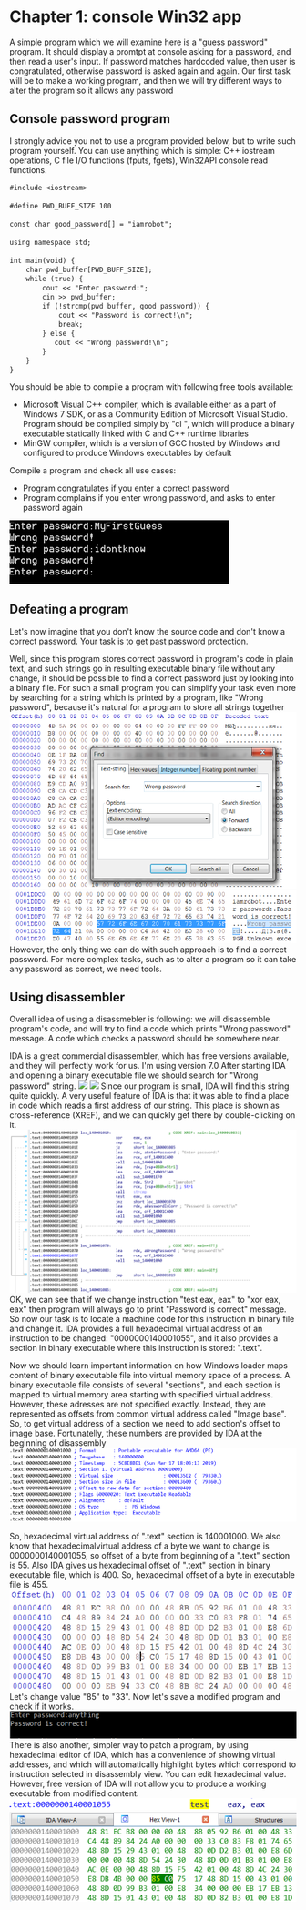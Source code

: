 # Chapter 1: console Win32 app

A simple program which we will examine here is a "guess password" program. It should display a promtpt at console asking for a password, and then read a user's input. If password matches hardcoded value, then user is congratulated, otherwise password is asked again and again.
Our first task will be to make a working program, and then we will try different ways to alter the program so it allows any password

## Console password program
I strongly advice you not to use a program provided below, but to write such program yourself. You can use anything which is simple: C++ iostream operations, C file I/O functions (fputs, fgets), Win32API console read functions.

```
#include <iostream>

#define PWD_BUFF_SIZE 100

const char good_password[] = "iamrobot";

using namespace std;

int main(void) {
    char pwd_buffer[PWD_BUFF_SIZE];
    while (true) {
        cout << "Enter password:";
        cin >> pwd_buffer;
        if (!strcmp(pwd_buffer, good_password)) {
            cout << "Password is correct!\n";
            break;
        } else {
           cout << "Wrong password!\n";
        }
    }
}

```
You should be able to compile a program with following free tools available:
 * Microsoft Visual C++ compiler, which is available either as a part of Windows 7 SDK, or as a Community Edition of Microsoft Visual Studio. Program should be compiled simply by "cl <progname>", which will produce a binary executable statically linked with C and C++ runtime libraries
 * MinGW compiler, which is a version of GCC hosted by Windows and configured to produce Windows executables by default

Compile a program and check all use cases:
 * Program congratulates if you enter a correct password
 * Program complains if you enter wrong password, and asks to enter password again

 ![](pics/prog-enabled.png)

## Defeating a program

Let's now imagine that you don't know the source code and don't know a correct password. Your task is to get past password protection. 

Well, since this program stores correct password in program's code in plain text, and such strings go in resulting executable binary file without any change, it should be possible to find a correct password just by looking into a binary file. For such a small program you can simplify your task even more by searching for a string which is printed by a program, like "Wrong password", because it's natural for a program to store all strings together
 ![](pics/hxd-text-search.png)
 ![](pics/hxd-text-found.png) 
However, the only thing we can do with such approach is to find a correct password. For more complex tasks, such as to alter a program so it can take any password as correct, we need tools.

## Using disassembler

Overall idea of using a disassmebler is following: we will disassemble program's code, and will try to find a code which prints "Wrong password" message. A code which checks a password should be somewhere near.

IDA is a great commercial disassembler, which has free versions available, and they will perfectly work for us. I'm using version 7.0
After starting IDA and opening a binary executable file we should search for "Wrong password" string.
 ![](pics/ida-text-search.png)
 ![](pics/ida-text-found.png)
Since our program is small, IDA will find this string quite quickly. A very useful feature of IDA is that it was able to find a place in code which reads a first address of our string. This place is shown as cross-reference (XREF), and we can quickly get there by double-clicking on it. 
 ![](pics/ida-disassembly.png)
OK, we can see that if we change instruction "test eax, eax" to "xor eax, eax" then program will always go to print "Password is correct" message. So now our task is to locate a machine code for this instruction in binary file and change it.
IDA provides a full hexadecimal virtual address of an instruction to be changed: "0000000140001055", and it also provides a section in binary executable where this instruction is stored: ".text".  

Now we should learn important information on how Windows loader maps content of binary executable file into virtual memory space of a process. A binary executable file consists of several "sections", and each section is mapped to virtual memory area starting with specified virtual address. However, these adresses are not specified exactly. Instead, they are represented as offsets from common virtual address called  "Image base".  So, to get virtual address of a section we need to add section's offset to image base. Fortunatelly, these numbers are provided by IDA at the beginning of disassembly
 ![](pics/ida-disassembly-header.png)

So, hexadecimal virtual address of ".text" section is 140001000. We also know that hexadecimalvirtual address of a byte we want to change is 0000000140001055,  so offset of a byte from beginning of a ".text" section is 55. Also IDA gives us hexadecimal offset of ".text" section in binary executable file, which is 400. So, hexadecimal offset of a byte in executable file is 455. 
 ![](pics/hxd-patching.png)
Let's change value "85" to "33". Now let's save a modified program and check if it works.
 ![](pics/prog-disabled.png)
There is also another, simpler way to patch a program, by using hexadecimal editor of IDA, which has a convenience of showing virtual addresses, and which will automatically highlight bytes which correspond to instruction selected in disassembly view. You can edit hexadecimal value. However, free version of IDA will not allow you to produce a working executable from modified content.
 ![](pics/ida-patching-instruction.png)
 ![](pics/ida-patching-bytes.png)
